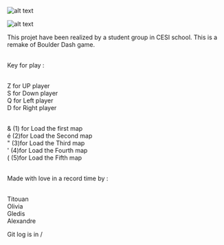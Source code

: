 ![alt text](https://cdn.discordapp.com/attachments/581393913072451594/585083855585673216/unknown.png)

![alt text](https://cdn.discordapp.com/attachments/581393913072451594/585081057095843850/unknown.png)

This projet have been realized by a student group in CESI school. This is a remake of Boulder Dash game.<br><br>

Key for play :<br><br>

Z for UP player <br>
S for Down player<br>
Q for Left player<br>
D for Right player<br><br>

& (1) for Load the first map<br>
é (2)for Load the Second map<br>
" (3)for Load the Third map<br>
' (4)for Load the Fourth map<br>
( (5)for Load the Fifth map<br><br>

Made with love in a record time by :<br><br>

Titouan <br>
Olivia  <br>
Gledis <br>
Alexandre <br>

Git log is in /
